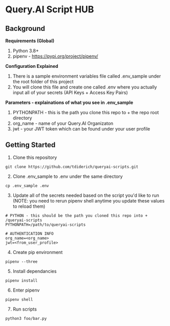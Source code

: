 # Query.AI Script HUB

## Background
**Requirements (Global)**
1. Python 3.8+
2. pipenv - https://pypi.org/project/pipenv/

**Configuration Explained**
1. There is a sample environment variables file called .env_sample under the root folder of this project
2. You will clone this file and create one called .env where you actually input all of your secrets (API Keys + Access Key Pairs)

**Parameters - explainations of what you see in .env_sample**
1. PYTHONPATH - this is the path you clone this repo to + the repo root directory
2. org_name - name of your Query.AI Organizaton
3. jwt - your JWT token which can be found under your user profile



## Getting Started
1. Clone this repository
```
git clone https://github.com/tdiderich/queryai-scripts.git
```
2. Clone .env_sample to .env under the same directory
```
cp .env_sample .env
```
3. Update all of the secrets needed based on the script you'd like to run (NOTE: you need to rerun pipenv shell anytime you update these values to reload them)
```
# PYTHON - this should be the path you cloned this repo into + /queryai-scripts
PYTHONPATH=/path/to/queryai-scripts

# AUTHENTICATION INFO
org_name=<org_name>
jwt=<from_user_profile>
```
4. Create pip environment
```
pipenv --three
```
5. Install dependancies
```
pipenv install
```
6. Enter pipenv
```
pipenv shell
```
7. Run scripts
```
python3 foo/bar.py
```

